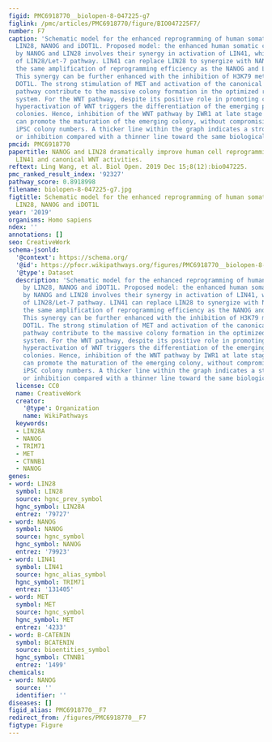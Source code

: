 ```yaml
---
figid: PMC6918770__biolopen-8-047225-g7
figlink: /pmc/articles/PMC6918770/figure/BIO047225F7/
number: F7
caption: 'Schematic model for the enhanced reprogramming of human somatic cells by
  LIN28, NANOG and iDOT1L. Proposed model: the enhanced human somatic cell reprogramming
  by NANOG and LIN28 involves their synergy in activation of LIN41, which is a target
  of LIN28/Let-7 pathway. LIN41 can replace LIN28 to synergize with NANOG, achieving
  the same amplification of reprogramming efficiency as the NANOG and LIN28 combination.
  This synergy can be further enhanced with the inhibition of H3K79 methyltransferase
  DOT1L. The strong stimulation of MET and activation of the canonical WNT signaling
  pathway contribute to the massive colony formation in the optimized reprogramming
  system. For the WNT pathway, despite its positive role in promoting colony formation,
  hyperactivation of WNT triggers the differentiation of the emerging presumptive
  colonies. Hence, inhibition of the WNT pathway by IWR1 at late stage of reprogramming
  can promote the maturation of the emerging colony, without compromising the induced
  iPSC colony numbers. A thicker line within the graph indicates a stronger stimulation
  or inhibition compared with a thinner line toward the same biological effect.'
pmcid: PMC6918770
papertitle: NANOG and LIN28 dramatically improve human cell reprogramming by modulating
  LIN41 and canonical WNT activities.
reftext: Ling Wang, et al. Biol Open. 2019 Dec 15;8(12):bio047225.
pmc_ranked_result_index: '92327'
pathway_score: 0.8918998
filename: biolopen-8-047225-g7.jpg
figtitle: Schematic model for the enhanced reprogramming of human somatic cells by
  LIN28, NANOG and iDOT1L
year: '2019'
organisms: Homo sapiens
ndex: ''
annotations: []
seo: CreativeWork
schema-jsonld:
  '@context': https://schema.org/
  '@id': https://pfocr.wikipathways.org/figures/PMC6918770__biolopen-8-047225-g7.html
  '@type': Dataset
  description: 'Schematic model for the enhanced reprogramming of human somatic cells
    by LIN28, NANOG and iDOT1L. Proposed model: the enhanced human somatic cell reprogramming
    by NANOG and LIN28 involves their synergy in activation of LIN41, which is a target
    of LIN28/Let-7 pathway. LIN41 can replace LIN28 to synergize with NANOG, achieving
    the same amplification of reprogramming efficiency as the NANOG and LIN28 combination.
    This synergy can be further enhanced with the inhibition of H3K79 methyltransferase
    DOT1L. The strong stimulation of MET and activation of the canonical WNT signaling
    pathway contribute to the massive colony formation in the optimized reprogramming
    system. For the WNT pathway, despite its positive role in promoting colony formation,
    hyperactivation of WNT triggers the differentiation of the emerging presumptive
    colonies. Hence, inhibition of the WNT pathway by IWR1 at late stage of reprogramming
    can promote the maturation of the emerging colony, without compromising the induced
    iPSC colony numbers. A thicker line within the graph indicates a stronger stimulation
    or inhibition compared with a thinner line toward the same biological effect.'
  license: CC0
  name: CreativeWork
  creator:
    '@type': Organization
    name: WikiPathways
  keywords:
  - LIN28A
  - NANOG
  - TRIM71
  - MET
  - CTNNB1
  - NANOG
genes:
- word: LIN28
  symbol: LIN28
  source: hgnc_prev_symbol
  hgnc_symbol: LIN28A
  entrez: '79727'
- word: NANOG
  symbol: NANOG
  source: hgnc_symbol
  hgnc_symbol: NANOG
  entrez: '79923'
- word: LIN41
  symbol: LIN41
  source: hgnc_alias_symbol
  hgnc_symbol: TRIM71
  entrez: '131405'
- word: МЕT
  symbol: MET
  source: hgnc_symbol
  hgnc_symbol: MET
  entrez: '4233'
- word: B-CATENIN
  symbol: BCATENIN
  source: bioentities_symbol
  hgnc_symbol: CTNNB1
  entrez: '1499'
chemicals:
- word: NANOG
  source: ''
  identifier: ''
diseases: []
figid_alias: PMC6918770__F7
redirect_from: /figures/PMC6918770__F7
figtype: Figure
---
```

